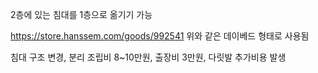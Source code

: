 2층에 있는 침대를 1층으로 옮기기 가능

https://store.hanssem.com/goods/992541 
위와 같은 데이베드 형태로 사용됨

침대 구조 변경, 분리 조립비 8~10만원, 출장비 3만원, 다릿발 추가비용 발생

